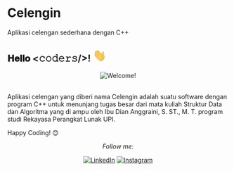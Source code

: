 # Celengin
Aplikasi celengan sederhana dengan C++
<h2> 𝐇𝐞𝐥𝐥𝐨 <𝚌𝚘𝚍𝚎𝚛𝚜/>! <img src="https://github.com/ABSphreak/ABSphreak/blob/master/gifs/Hi.gif" width="30px"></h2>

<div align="center" width="50">

<img src="https://i.ibb.co/j57yGF3/c05a0f3003912fd62e9331cf7efa9efb-1.jpg" alt="Welcome!" width="300"/>

</div>

<br>Aplikasi celengan yang diberi nama Celengin adalah suatu software dengan program C++ untuk menunjang tugas besar dari mata kuliah Struktur Data dan Algoritma yang di ampu oleh Ibu Dian Anggraini, S. ST., M. T. program studi Rekayasa Perangkat Lunak UPI.

Happy Coding! 😊

<div align="center">

<i>Follow me:</i><br>

<a href="https://www.linkedin.com/in/akbar-wira-nugraha-aa042b203/" target="_blank"><img src="https://img.shields.io/badge/LinkedIn-%230077B5.svg?&style=flat-square&logo=linkedin&logoColor=white" alt="LinkedIn"></a>
<a href="https://www.instagram.com/akbar.wira.n" target="_blank"><img src="https://img.shields.io/badge/Instagram-%23E4405F.svg?&style=flat-square&logo=instagram&logoColor=white" alt="Instagram"></a></i>

</div>
